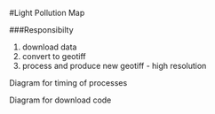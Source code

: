 #Light Pollution Map

###Responsibilty

1. download data
2. convert to geotiff
3. process and produce new geotiff - high resolution


Diagram for timing of processes

Diagram for download code